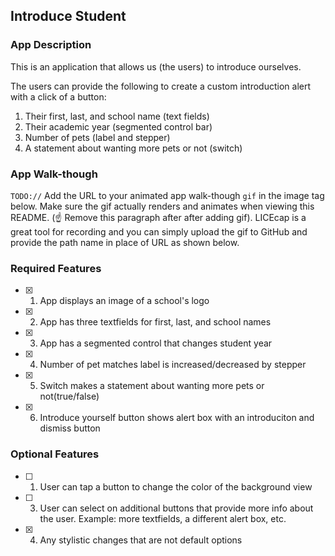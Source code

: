 ## Introduce Student

### App Description

This is an application that allows us (the users) to introduce ourselves. 

The users can provide the following to create a custom introduction alert with a click of a button:

1. Their first, last, and school name (text fields)
2. Their academic year (segmented control bar)
3. Number of pets (label and stepper)
4. A statement about wanting more pets or not (switch)

### App Walk-though

`TODO://` Add the URL to your animated app walk-though `gif` in the image tag below. Make sure the gif actually renders and animates when viewing this README. (☝️ Remove this paragraph after after adding gif). LICEcap is a great tool for recording and you can simply upload the gif to GitHub and provide the path name in place of URL as shown below.

<!-- <img src="YOUR_GIF_URL_HERE" width=200><br> OR <img src="YOUR_GIF_PATH" width=200><br> -->

### Required Features

- [x] 1. App displays an image of a school's logo
- [x] 2. App has three textfields for first, last, and school names
- [x] 3. App has a segmented control that changes student year
- [x] 4. Number of pet matches label is increased/decreased by stepper
- [x] 5. Switch makes a statement about wanting more pets or not(true/false) 
- [x] 6. Introduce yourself button shows alert box with an introduciton and dismiss button

### Optional Features

- [ ] 1. User can tap a button to change the color of the background view
- [ ] 3. User can select on additional buttons that provide more info about the user. Example: more textfields, a different alert box, etc.
- [x] 4. Any stylistic changes that are not default options <!--- I added placeholder text for the textbox where the user can enter the first, last, and school name. I bolded the labels for "First", "Last", "School", "Pets", and "More Pets?". I also added a background color to the "Introduce Student" button. -->
